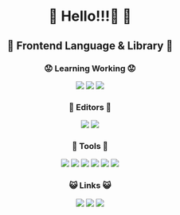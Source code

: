 <h1 align="center"> 🙂 Hello!!!👋 🙂 </h1>

<h2 align="center">  🤡 Frontend Language & Library 🤡 </h2>

<h3 align="center"> 😟 Learning Working 😟 </h3>

<p align="center">
<a><img src="https://img.shields.io/badge/-React-3294a8.svg?logo=React&style=popout-square"></a>
<a><img src="https://img.shields.io/badge/-JavaScript-3294a8.svg?logo=JavaScript&style=popout-square"></a>
<a><img src="https://img.shields.io/badge/-TypeScript-3294a8.svg?logo=TypeScript&style=popout-square"></a>
</p>

<h3 align="center"> 🤧 Editors 🤧 </h3>

<p align="center">
<a><img src="https://img.shields.io/badge/-WebStorm-3294a8.svg?logo=WebStorm&style=popout-square"></a>
<a><img src="https://img.shields.io/badge/-VSCode-3294a8.svg?logo=Visual%20Studio%20Code&style=popout-square"></a>
</p>

<h3 align="center"> 🧐 Tools 🧐

<p align="center">
<a><img src="https://img.shields.io/badge/-ESlint-3294a8.svg?logo=ESLint&style=popout-square"></a>
<a><img src="https://img.shields.io/badge/-Babel-3294a8.svg?logo=Babel&style=popout-square"></a>
<a><img src="https://img.shields.io/badge/-Prettier-3294a8.svg?logo=Prettier&style=popout-square"></a>
<a><img src="https://img.shields.io/badge/-Material%20UI-3294a8.svg?logo=Material%20UI&style=popout-square"></a>
<a><img src="https://img.shields.io/badge/-Bootstrap-3294a8.svg?logo=Bootstrap&style=popout-square"></a>
<a><img src="https://img.shields.io/badge/-Webpack-3294a8.svg?logo=Webpack&style=popout-square"></a>
</p>


<h3 align="center"> 😺 Links 😺 </h3>


<p align="center">
<a href="https://github.com/cheichey"><img src="https://img.shields.io/badge/-Github-3294a8.svg?logo=GIthub&style=popout-square"></a>
<a href="https://twitter.com/butsuli_shine"><img src="https://img.shields.io/badge/-Twitter-3294a8.svg?logo=Twitter&style=popout-square"></a>
<a href="https://qiita.com/butsuli_shine"><img src="https://img.shields.io/badge/-Qiita-3294a8.svg?logo=Qiita&style=popout-square"></a>
</p>

